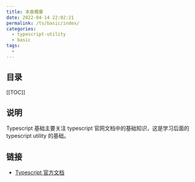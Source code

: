 ```yaml
---
title: 本章概要
date: 2022-04-14 22:02:21
permalink: /ts/basic/index/
categories:
  - typescript-utility
  - basic
tags:
  - 
---
```


<TimeToRead />

## 目录

[[TOC]]

## 说明

Typescript 基础主要关注 typescript 官网文档中的基础知识，这是学习后面的 typescript utility 的基础。

## 链接

- [Typescript 官方文档](https://www.typescriptlang.org/docs/handbook/2/basic-types.html)
